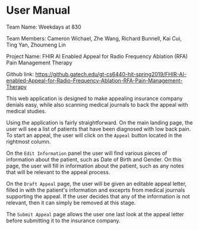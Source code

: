 # User Manual

Team Name: Weekdays at 830

Team Members: Cameron Wichael, Zhe Wang, Richard Bunnell, Kai Cui, Ting Yan, Zhoumeng Lin

Project Name: FHIR AI Enabled Appeal for Radio Frequency Ablation (RFA) Pain Management Therapy

Github link: https://github.gatech.edu/gt-cs6440-hit-spring2019/FHIR-AI-enabled-Appeal-for-Radio-Frequency-Ablation-RFA-Pain-Management-Therapy

This web application is designed to make appealing insurance company denials 
easy, while also scanning medical journals to back the appeal with medical
studies. 

Using the application is fairly straightforward. On the main landing page, the 
user will see a list of patients that have been diagnosed with low back pain. 
To start an appeal, the user will click on the `Appeal` button located in the 
rightmost column. 

On the `Edit Information` panel the user will find various pieces of information
about the patient, such as Date of Birth and Gender. On this page, the user will
fill in information about the patient, such as any notes that will be relevant
to the appeal process.

On the `Draft Appeal` page, the user will be given an editable appeal letter,
filled in with the patient's information and exceprts from medical journals 
supporting the appeal. If the user decides that any of the information is not
relevant, then it can simply be removed at this stage.

The `Submit Appeal` page allows the user one last look at the appeal letter 
before submitting it to the insurance company.